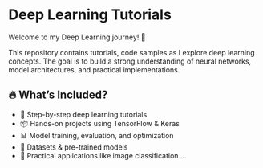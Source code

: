 # Deep Learning Tutorials  

Welcome to my Deep Learning journey! 🚀  

This repository contains tutorials, code samples as I explore deep learning concepts. The goal is to build a strong understanding of neural networks, model architectures, and practical implementations.  

## 🔥 What’s Included?  
- 📌 Step-by-step deep learning tutorials  
- 📦 Hands-on projects using TensorFlow & Keras  
- 📊 Model training, evaluation, and optimization  
- 📁 Datasets & pre-trained models  
- 🎯 Practical applications like image classification ...
